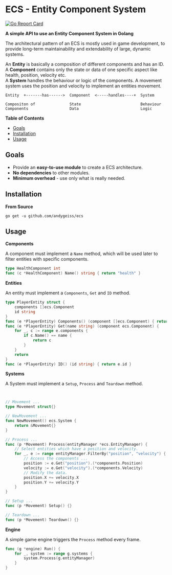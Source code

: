 # ECS - Entity Component System

[![Go Report Card](https://goreportcard.com/badge/github.com/andygeiss/ecs)](https://goreportcard.com/report/github.com/andygeiss/ecs)

**A simple API to use an Entity Component System in Golang**

The architectural pattern of an ECS is mostly used in game development,
to provide long-term maintainability and extendability of large, dynamic systems.

An **Entity** is basically a composition of different components and has an ID.  
A **Component** contains only the state or data of one specific aspect like health, position, velocity etc.  
A **System** handles the behaviour or logic of the components. A movement system uses the position and velocity to implement an entities movement. 

    Entity  +-------has------>  Component  <-----handles----+  System
    
    Compositon of               State                          Behaviour
    Components                  Data                           Logic

**Table of Contents**

- [Goals](README.md#goals)
- [Installation](README.md#installation)
- [Usage](README.md#usage)

## Goals

- Provide an **easy-to-use module** to create a ECS architecture.
- **No dependencies** to other modules.
- **Minimum overhead** - use only what is really needed.

## Installation

**From Source**

    go get -u github.com/andygeiss/ecs

## Usage

**Components**

A component must implement a <code>Name</code> method,
which will be used later to filter entities with specific components.

```go
type HealthComponent int
func (c *HealthComponent) Name() string { return "health" }
```

**Entities**

An entity must implement a <code>Components</code>, <code>Get</code> and <code>ID</code> method.

```go
type PlayerEntity struct {
	components []ecs.Component
	id string
}
func (e *PlayerEntity) Components() (component []ecs.Component) { return e.components }
func (e *PlayerEntity) Get(name string) (component ecs.Component) {
	for _, c := range e.components {
		if c.Name() == name {
			return c
		}
	}
	return
}
func (e *PlayerEntity) ID() (id string) { return e.id }
```

**Systems**

A System must implement a <code>Setup</code>, <code>Process</code> and <code>Teardown</code> method.

```go


// Movement ...
type Movement struct{}

// NewMovement ...
func NewMovement() ecs.System {
    return &Movement{}
}

// Process ...
func (p *Movement) Process(entityManager *ecs.EntityManager) {
    // Select entities which have a position and velocity.
    for _, e := range entityManager.FilterBy("position", "velocity") {
    	// Access the components ...
        position := e.Get("position").(*components.Position)
        velocity := e.Get("velocity").(*components.Velocity)
        // Modify the data.
        position.X += velocity.X
        position.Y += velocity.Y
    }
}

// Setup ...
func (p *Movement) Setup() {}

// Teardown ...
func (p *Movement) Teardown() {}
```

**Engine**

A simple game engine triggers the <code>Process</code> method every frame.

```go
func (g *engine) Run() {
    for _, system := range g.systems {
        system.Process(g.entityManager)
    }
}
```
